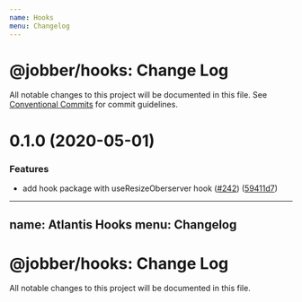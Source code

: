 ```yaml
---
name: Hooks
menu: Changelog
---
```


# @jobber/hooks: Change Log

All notable changes to this project will be documented in this file.
See [Conventional Commits](https://conventionalcommits.org) for commit guidelines.

# 0.1.0 (2020-05-01)


### Features

* add hook package with useResizeOberserver hook ([#242](https://github.com/GetJobber/atlantis/issues/242)) ([59411d7](https://github.com/GetJobber/atlantis/commit/59411d7dd34508e56dcdd4b9de9806414196959c))





---
name: Atlantis Hooks
menu: Changelog
---

# @jobber/hooks: Change Log

All notable changes to this project will be documented in this file.
